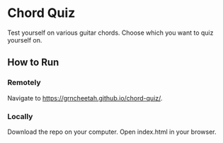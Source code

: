 # Chord Quiz
Test yourself on various guitar chords. Choose which you want to quiz yourself on.

## How to Run

### Remotely
Navigate to https://grncheetah.github.io/chord-quiz/.

### Locally
Download the repo on your computer. Open index.html in your browser.